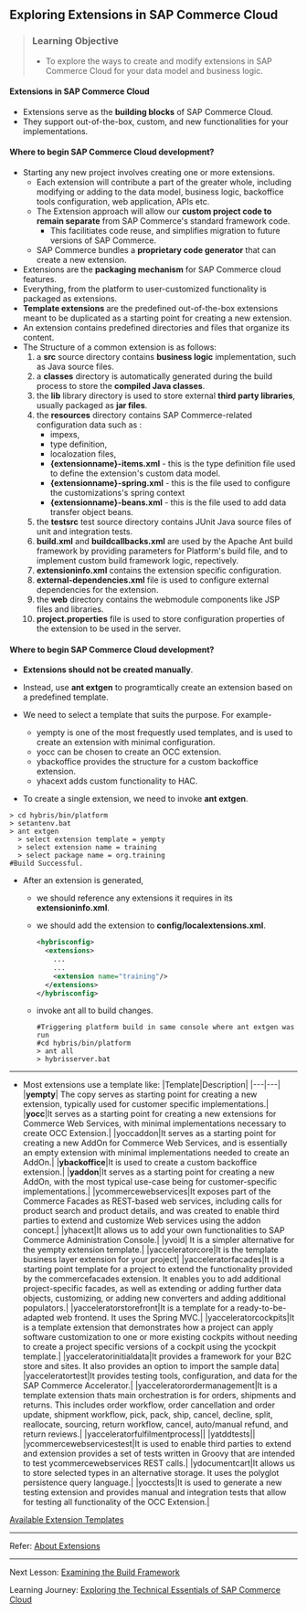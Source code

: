 ## Exploring Extensions in SAP Commerce Cloud

> ### Learning Objective
>
> - To explore the ways to create and modify extensions in SAP Commerce Cloud for your data model and business logic.

#### Extensions in SAP Commerce Cloud

- Extensions serve as the **building blocks** of SAP Commerce Cloud.
- They support out-of-the-box, custom, and new functionalities for your implementations.

#### Where to begin SAP Commerce Cloud development?

- Starting any new project involves creating one or more extensions.
  - Each extension will contribute a part of the greater whole, including modifying or adding to the data model, business logic, backoffice tools configuration, web application, APIs etc.
  - The Extension approach will allow our **custom project code to remain separate** from SAP Commerce's standard framework code.
    - This facilitiates code reuse, and simplifies migration to future versions of SAP Commerce.
  - SAP Commerce bundles a **proprietary code generator** that can create a new extension.
- Extensions are the **packaging mechanism** for SAP Commerce cloud features.
- Everything, from the platform to user-customized functionality is packaged as extensions.
- **Template extensions** are the predefined out-of-the-box extensions meant to be duplicated as a starting point for creating a new extension.
- An extension contains predefined directories and files that organize its content.
- The Structure of a common extension is as follows:
  1. a **src** source directory contains **business logic** implementation, such as Java source files.
  2. a **classes** directory is automatically generated during the build process to store the **compiled Java classes**.
  3. the **lib** library directory is used to store external **third party libraries**, usually packaged as **jar files**.
  4. the **resources** directory contains SAP Commerce-related configuration data such as :
     - impexs,
     - type definition,
     - localozation files,
     - **{extensionname}-items.xml** - this is the type definition file used to define the extension's custom data model.
     - **{extensionname}-spring.xml** - this is the file used to configure the customizations's spring context
     - **{extensionname}-beans.xml** - this is the file used to add data transfer object beans.
  5. the **testsrc** test source directory contains JUnit Java source files of unit and integration tests.
  6. **build.xml** and **buildcallbacks.xml** are used by the Apache Ant build framework by providing parameters for Platform's build file, and to implement custom build framework logic, repectively.
  7. **extensioninfo.xml** contains the extension specific configuration.
  8. **external-dependencies.xml** file is used to configure external dependencies for the extension.
  9. the **web** directory contains the webmodule components like JSP files and libraries.
  10. **project.properties** file is used to store configuration properties of the extension to be used in the server.

#### Where to begin SAP Commerce Cloud development?

- **Extensions should not be created manually**.
- Instead, use **ant extgen** to programtically create an extension based on a predefined template.
- We need to select a template that suits the purpose. For example-

  - yempty is one of the most frequestly used templates, and is used to create an extension with minimal configuration.
  - yocc can be chosen to create an OCC extension.
  - ybackoffice provides the structure for a custom backoffice extension.
  - yhacext adds custom functionality to HAC.

- To create a single extension, we need to invoke **ant extgen**.

```console
> cd hybris/bin/platform
> setantenv.bat
> ant extgen
  > select extension template = yempty
  > select extension name = training
  > select package name = org.training
#Build Successful.
```

- After an extension is generated,

  - we should reference any extensions it requires in its **extensioninfo.xml**.
  - we should add the extension to **config/localextensions.xml**.

    ```xml
    <hybrisconfig>
      <extensions>
        ...
        ...
        <extension name="training"/>
      </extensions>
    </hybrisconfig>
    ```

  - invoke ant all to build changes.
    ```console
    #Triggering platform build in same console where ant extgen was run
    #cd hybris/bin/platform
    > ant all
    > hybrisserver.bat
    ```

---

- Most extensions use a template like:
  |Template|Description|
  |---|---|
  |**yempty**| The copy serves as starting point for creating a new extension, typically used for customer specific implementations.|
  |**yocc**|It serves as a starting point for creating a new extensions for Commerce Web Services, with minimal implementations necessary to create OCC Extension.|
  |yoccaddon|It serves as a starting point for creating a new AddOn for Commerce Web Services, and is essentially an empty extension with minimal implementations needed to create an AddOn.|
  |**ybackoffice**|It is used to create a custom backoffice extension.|
  |**yaddon**|It serves as a starting point for creating a new AddOn, with the most typical use-case being for customer-specific implementations.|
  |ycommercewebservices|It exposes part of the Commerce Facades as REST-based web services, including calls for product search and product details, and was created to enable third parties to extend and customize Web services using the addon concept.|
  |yhacext|It allows us to add your own functionalities to SAP Commerce Administration Console.|
  |yvoid| It is a simpler alternative for the yempty extension template.|
  |yacceleratorcore|It is the template business layer extension for your project|
  |yacceleratorfacades|It is a starting point template for a project to extend the functionality provided by the commercefacades extension. It enables you to add additional project-specific facades, as well as extending or adding further data objects, customizing, or adding new converters and adding additional populators.|
  |yacceleratorstorefront|It is a template for a ready-to-be-adapted web frontend. It uses the Spring MVC.|
  |yacceleratorcockpits|It is a template extension that demonstrates how a project can apply software customization to one or more existing cockpits without needing to create a project specific versions of a cockpit using the ycockpit template.|
  |yacceleratorinitialdata|It provides a framework for your B2C store and sites. It also provides an option to import the sample data|
  |yacceleratortest|It provides testing tools, configuration, and data for the SAP Commerce Accelerator.|
  |yacceleratorordermanagement|It is a template extension thats main orchestration is for orders, shipments and returns. This includes order workflow, order cancellation and order update, shipment workflow, pick, pack, ship, cancel, decline, split, reallocate, sourcing, return workflow, cancel, auto/manual refund, and return reviews.|
  |yacceleratorfulfilmentprocess||
  |yatddtests||
  |ycommercewebservicestest|It is used to enable third parties to extend and extension provides a set of tests written in Groovy that are intended to test ycommercewebservices REST calls.|
  |ydocumentcart|It allows us to store selected types in an alternative storage. It uses the polyglot persistence query language.|
  |yocctests|It is used to generate a new testing extension and provides manual and integration tests that allow for testing all functionality of the OCC Extension.|

[Available Extension Templates](https://help.sap.com/docs/SAP_COMMERCE/b490bb4e85bc42a7aa09d513d0bcb18e/f3e96825c2f647be93191293bf8533cf.html)

---

Refer: [About Extensions](https://help.sap.com/docs/SAP_COMMERCE/b490bb4e85bc42a7aa09d513d0bcb18e/8b49cab88669101489be9ac91a5f1ebb.html)

---

Next Lesson: [Examining the Build Framework](..\J01U02-Performing-Configuration-and-Installation-in-SAP-Commerce-Cloud\J01U02T01-Examining-Build-Framework.md)

Learning Journey: [Exploring the Technical Essentials of SAP Commerce Cloud](..)
